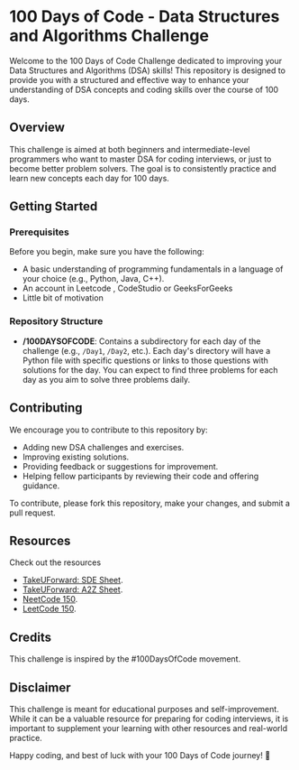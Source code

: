 # 100 Days of Code - Data Structures and Algorithms Challenge

Welcome to the 100 Days of Code Challenge dedicated to improving your Data Structures and Algorithms (DSA) skills! This repository is designed to provide you with a structured and effective way to enhance your understanding of DSA concepts and coding skills over the course of 100 days.

## Overview

This challenge is aimed at both beginners and intermediate-level programmers who want to master DSA for coding interviews, or just to become better problem solvers. The goal is to consistently practice and learn new concepts each day for 100 days.

## Getting Started

### Prerequisites

Before you begin, make sure you have the following:

-   A basic understanding of programming fundamentals in a language of your choice (e.g., Python, Java, C++).
-   An account in Leetcode , CodeStudio or GeeksForGeeks
-   Little bit of motivation

### Repository Structure

-   **/100DAYSOFCODE**: Contains a subdirectory for each day of the challenge (e.g., `/Day1`, `/Day2`, etc.). Each day's directory will have a Python file with specific questions or links to those questions with solutions for the day. You can expect to find three problems for each day as you aim to solve three problems daily.

## Contributing

We encourage you to contribute to this repository by:

-   Adding new DSA challenges and exercises.
-   Improving existing solutions.
-   Providing feedback or suggestions for improvement.
-   Helping fellow participants by reviewing their code and offering guidance.

To contribute, please fork this repository, make your changes, and submit a pull request.

## Resources

Check out the resources

-   [TakeUForward: SDE Sheet](https://takeuforward.org/interviews/strivers-sde-sheet-top-coding-interview-problems).
-   [TakeUForward: A2Z Sheet](https://takeuforward.org/strivers-a2z-dsa-course/strivers-a2z-dsa-course-sheet-2).
-   [NeetCode 150](https://neetcode.io/practice).
-   [LeetCode 150](https://leetcode.com/studyplan/top-interview-150/).

## Credits

This challenge is inspired by the #100DaysOfCode movement.

## Disclaimer

This challenge is meant for educational purposes and self-improvement. While it can be a valuable resource for preparing for coding interviews, it is important to supplement your learning with other resources and real-world practice.

Happy coding, and best of luck with your 100 Days of Code journey! 🚀
